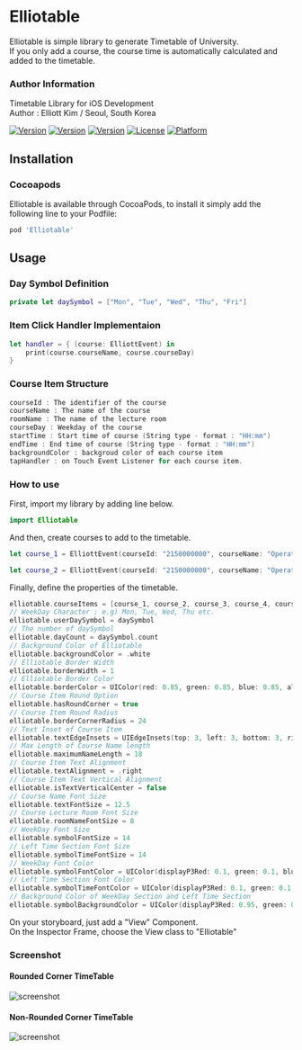 # Elliotable
Elliotable is simple library to generate Timetable of University.   
If you only add a course, the course time is automatically calculated and added to the timetable.   

### Author Information
Timetable Library for iOS Development   
Author : Elliott Kim / Seoul, South Korea   
   
[![Version](https://img.shields.io/badge/version-v1.0.4-green.svg?style=flat)](http://cocoapods.org/pods/Elliotable)
[![Version](https://img.shields.io/badge/ios-11.0-blue.svg?style=flat)](http://cocoapods.org/pods/Elliotable)
[![Version](https://img.shields.io/cocoapods/v/Elliotable.svg?style=flat)](http://cocoapods.org/pods/Elliotable)
[![License](https://img.shields.io/cocoapods/l/Elliotable.svg?style=flat)](http://cocoapods.org/pods/Elliotable)
[![Platform](https://img.shields.io/cocoapods/p/Elliotable.svg?style=flat)](http://cocoapods.org/pods/Elliotable)

## Installation

### Cocoapods
Elliotable is available through CocoaPods, to install it simply add the following line to your Podfile:   
```ruby
pod 'Elliotable'
```

## Usage   
### Day Symbol Definition   
```swift
private let daySymbol = ["Mon", "Tue", "Wed", "Thu", "Fri"]   
```
### Item Click Handler Implementaion    
```swift
let handler = { (course: ElliottEvent) in   
    print(course.courseName, course.courseDay)   
}   
```

### Course Item Structure   
```swift
courseId : The identifier of the course   
courseName : The name of the course
roomName : The name of the lecture room
courseDay : Weekday of the course
startTime : Start time of course (String type - format : "HH:mm")
endTime : End time of course (String type - format : "HH:mm")
backgroundColor : backgroud color of each course item
tapHandler : on Touch Event Listener for each course item.
```

### How to use   
First, import my library by adding line below.   
```swift
import Elliotable
```
And then, create courses to add to the timetable.   
```swift
let course_1 = ElliottEvent(courseId: "2150000000", courseName: "Operating System", roomName: "IT Building 21204", courseDay: .tuesday, startTime: "12:00", endTime: "13:15", backgroundColor: [UIColor], tapHandler: handler)

let course_2 = ElliottEvent(courseId: "2150000000", courseName: "Operating System", roomName: "IT Building 21204", courseDay: .thursday, startTime: "12:00", endTime: "13:15", backgroundColor: [UIColor], tapHandler: handler)
```
Finally, define the properties of the timetable.   
```swift
elliotable.courseItems = [course_1, course_2, course_3, course_4, course_5, course_6, course_7, course_8, course_9, course_10]    
// WeekDay Character : e.g) Mon, Tue, Wed, Thu etc.    
elliotable.userDaySymbol = daySymbol    
// The number of daySymbol    
elliotable.dayCount = daySymbol.count    
// Background Color of Elliotable    
elliotable.backgroundColor = .white    
// Elliotable Border Width    
elliotable.borderWidth = 1    
// Elliotable Border Color    
elliotable.borderColor = UIColor(red: 0.85, green: 0.85, blue: 0.85, alpha: 1.0)    
// Course Item Round Option    
elliotable.hasRoundCorner = true    
// Course Item Round Radius    
elliotable.borderCornerRadius = 24    
// Text Inset of Course Item    
elliotable.textEdgeInsets = UIEdgeInsets(top: 3, left: 3, bottom: 3, right: 3)    
// Max Length of Course Name length    
elliotable.maximumNameLength = 18    
// Course Item Text Alignment    
elliotable.textAlignment = .right    
// Course Item Text Vertical Alignment    
elliotable.isTextVerticalCenter = false    
// Course Name Font Size    
elliotable.textFontSize = 12.5    
// Course Lecture Room Font Size    
elliotable.roomNameFontSize = 8   
// WeekDay Font Size    
elliotable.symbolFontSize = 14    
// Left Time Section Font Size    
elliotable.symbolTimeFontSize = 14    
// WeekDay Font Color    
elliotable.symbolFontColor = UIColor(displayP3Red: 0.1, green: 0.1, blue: 0.1, alpha: 1.0)    
// Left Time Section Font Color 
elliotable.symbolTimeFontColor = UIColor(displayP3Red: 0.1, green: 0.1, blue: 0.1, alpha: 1.0)    
// Background Color of WeekDay Section and Left Time Section    
elliotable.symbolBackgroundColor = UIColor(displayP3Red: 0.95, green: 0.95, blue: 0.95, alpha: 1.0)    
```

On your storyboard, just add a "View" Component.     
On the Inspector Frame, choose the View class to "Elliotable"   

### Screenshot   
#### Rounded Corner TimeTable   
![screenshot](./screenshot.jpeg)   
#### Non-Rounded Corner TimeTable   
![screenshot](./screenshot2.jpeg)
